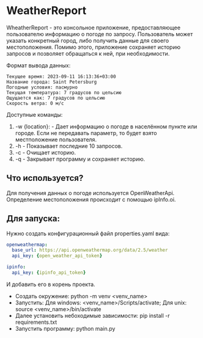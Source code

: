 # WeatherReport

WheatherReport - это консольное приложение, предоставляющее пользователю информацию о погоде
по запросу. Пользователь может указать конкретный город, либо получить данные для своего местоположения. Помимо этого,
приложение сохраняет историю запросов и позволяет обращаться к ней, при необходимости.

Формат вывода данных:
```commandline
Текущее время: 2023-09-11 16:13:36+03:00
Название города: Saint Petersburg
Погодные условия: пасмурно
Текущая температура: 7 градусов по цельсию
Ощущается как: 7 градусов по цельсию
Скорость ветра: 0 м/c
```

Доступные команды:
1. -w {location}: - Дает информацию о погоде в населённом пункте или городе. Если не передавать параметр, то будет взято местположение пользователя.
2. -h - Показывает последние 10 запросов.
3. -c - Очищает историю.
4. -q - Закрывает программу и сохраняет историю.


## Что используется?
Для получения данных о погоде используется OpenWeatherApi.
Определение местоположения происходит с помощью ipInfo.oi.

## Для запуска:
Нужно создать конфигурационный файл properties.yaml вида:
```yaml
openweathermap:
  base_url: https://api.openweathermap.org/data/2.5/weather
  api_key: {open_weather_api_token}

ipinfo:
  api_key: {ipinfo_api_token}
```
И добавить его в корень проекта.
- Создать окружение: python -m venv \<venv_name\>
- Запустить: Для windows: \<venv_name\>/Scripts/activate; Для unix: source \<venv_name\>/bin/activate
- Далее установить небоходимые зависимости: pip install -r requirements.txt
- Запустить программу: python main.py